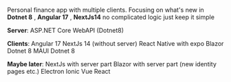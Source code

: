 Personal finance app with multiple clients.
Focusing on what's new in **Dotnet 8** , **Angular 17** , **NextJs14** no complicated logic just keep it simple

**Server**:
ASP.NET Core WebAPI (Dotnet8)

**Clients**:
Angular 17
NextJs 14 (without server)
React Native with expo
Blazor Dotnet 8
MAUI Dotnet 8

**Maybe later**:
NextJs with server part
Blazor with server part (new identity pages etc.)
Electron
Ionic
Vue
React
